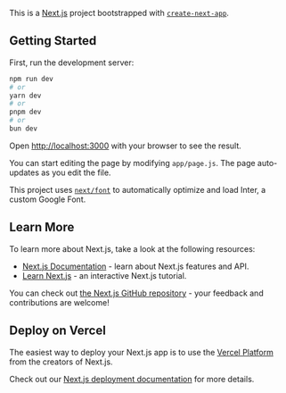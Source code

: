 This is a [Next.js](https://nextjs.org/) project bootstrapped with [`create-next-app`](https://github.com/vercel/next.js/tree/canary/packages/create-next-app).

## Getting Started

First, run the development server:

```bash
npm run dev
# or
yarn dev
# or
pnpm dev
# or
bun dev
```

Open [http://localhost:3000](http://localhost:3000) with your browser to see the result.

You can start editing the page by modifying `app/page.js`. The page auto-updates as you edit the file.

This project uses [`next/font`](https://nextjs.org/docs/basic-features/font-optimization) to automatically optimize and load Inter, a custom Google Font.

## Learn More

To learn more about Next.js, take a look at the following resources:

-   [Next.js Documentation](https://nextjs.org/docs) - learn about Next.js features and API.
-   [Learn Next.js](https://nextjs.org/learn) - an interactive Next.js tutorial.

You can check out [the Next.js GitHub repository](https://github.com/vercel/next.js/) - your feedback and contributions are welcome!

## Deploy on Vercel

The easiest way to deploy your Next.js app is to use the [Vercel Platform](https://vercel.com/new?utm_medium=default-template&filter=next.js&utm_source=create-next-app&utm_campaign=create-next-app-readme) from the creators of Next.js.

Check out our [Next.js deployment documentation](https://nextjs.org/docs/deployment) for more details.

<!--

,
    {
      "id": "9af618f9-3597-490b-acf5-cb4546793361",
      "name": "hello1283928193",
      "user_id": "google-oauth2-100996255856110693870",
      "private": true,
      "dataNodes": [
        {
          "width": 150,
          "height": 40,
          "id": "0",
          "position": {
            "x": 0,
            "y": 0
          },
          "data": {
            "label": "1"
          },
          "type": "input",
          "deletable": false,
          "positionAbsolute": {
            "x": 0,
            "y": 0
          }
        }
      ],
      "dataEdges": []
    },
    {
      "id": "1b2861b4-79fb-4370-ae10-f06edb49886d",
      "name": "Không có tên",
      "user_id": "google-oauth2-100996255856110693870",
      "private": true,
      "dataNodes": [
        {
          "id": "0",
          "position": {
            "x": 0,
            "y": 0
          },
          "data": {
            "label": "1"
          },
          "type": "input",
          "deletable": false
        }
      ],
      "dataEdges": []
    } -->
